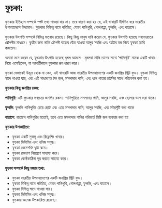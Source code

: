 # ফুচকা:

ফুচকার ইতিহাস সম্পর্কে স্পষ্ট তথ্য পাওয়া যায় না। তবে ধারণা করা হয় যে, এই খাবারটি দীর্ঘদিন ধরে ভারতীয় উপমহাদেশে বিদ্যমান। ফুচকার বিভিন্ন নামে পরিচিত, যেমন পানিপুরি, গোলগাপ্পা, ফুলকি, এবং বাতাসে।

ফুচকার উৎপত্তি সম্পর্কে বিভিন্ন মতবাদ রয়েছে। কিছু কিছু মানুষ দাবি করেন যে, ফুচকার উৎপত্তি হয়েছে মহাভারতের দ্রৌপদীর মাধ্যমে। কুন্তীর জন্য নাকি দ্রৌপদী রাতের বেঁচে যাওয়া আলুর সবজি এবং আটার মন্ড দিয়ে ফুচকা তৈরি করতেন।

অন্যরা মনে করেন যে, ফুচকার উৎপত্তি হয়েছে মুঘল আমলে। মুঘলরা নাকি তাদের সাথে 'পানিপুরি' নামক একটি খাবার নিয়ে এসেছিলেন, যা পরবর্তীকালে ফুচকার রূপ ধারণ করে।

ফুচকা যেভাবেই উদ্ভূত হোক না কেন, এই খাবারটি আজ ভারতীয় উপমহাদেশের একটি জনপ্রিয় স্ট্রিট ফুড। ফুচকা বিভিন্ন স্বাদে পাওয়া যায়, এবং এটি সাধারণত টক জল, মসলাদার পানি, এবং ধনে পাতার চাটনির সাথে পরিবেশন করা হয়।

**ফুচকার কিছু জনপ্রিয় রকম:**

**পানিপুরি**: এটি ফুচকার সবচেয়ে জনপ্রিয় রকম। পানিপুরিতে মসলাদার পানি, আলুর সবজি, এবং ছোলার ডাল ভরা থাকে।

**ফুলকি**: ফুলকি পানিপুরির চেয়ে ছোট এবং এতে মসলাদার পানি, আলুর সবজি, এবং মটরশুঁটি ভরা থাকে

**বাতাসে**: বাতাসে পানিপুরির মতোই, তবে এতে মসলাদার পানির পরিবর্তে মিষ্টি জল ব্যবহার করা হয়

**ফুচকার উপকারিতা:**

- ফুচকা একটি সুস্বাদু এবং রিফ্রেশিং খাবার।
- ফুচকা ভিটামিন এবং খনিজ সমৃদ্ধ।
- ফুচকা হজমশক্তি বৃদ্ধি করে।
- ফুচকা রক্তচাপ নিয়ন্ত্রণে সাহায্য করে।
- ফুচকা কোষ্ঠকাঠিন্য দূর করতে সাহায্য করে।

**ফুচকা সম্পর্কে কিছু মজার তথ্য:**

- ফুচকা ভারতীয় উপমহাদেশের একটি জনপ্রিয় স্ট্রিট ফুড।
- ফুচকা বিভিন্ন নামে পরিচিত, যেমন পানিপুরি, গোলগাপ্পা, ফুলকি, এবং বাতাসে।
- ফুচকা বিভিন্ন স্বাদে পাওয়া যায়।
- ফুচকা ভিটামিন এবং খনিজ সমৃদ্ধ।
- ফুচকার অনেক উপকারিতা রয়েছে।